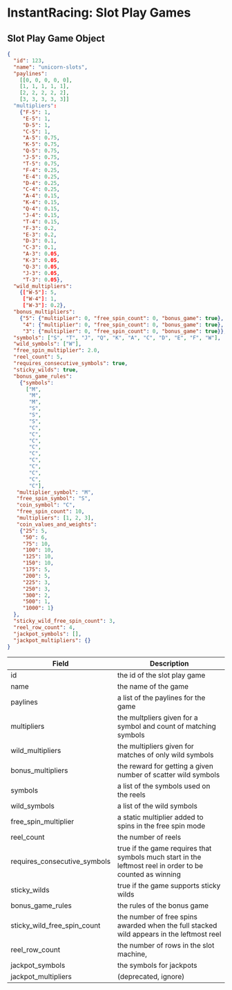 # InstantRacing: Slot Play Games

## Slot Play Game Object

```json
{
  "id": 123,
  "name": "unicorn-slots",
  "paylines":
    [[0, 0, 0, 0, 0],
    [1, 1, 1, 1, 1],
    [2, 2, 2, 2, 2],
    [3, 3, 3, 3, 3]]
  "multipliers": 
    {"F-5": 1,
     "E-5": 1,
     "D-5": 1,
     "C-5": 1,
     "A-5": 0.75,
     "K-5": 0.75,
     "Q-5": 0.75,
     "J-5": 0.75,
     "T-5": 0.75,
     "F-4": 0.25,
     "E-4": 0.25,
     "D-4": 0.25,
     "C-4": 0.25,
     "A-4": 0.15,
     "K-4": 0.15,
     "Q-4": 0.15,
     "J-4": 0.15,
     "T-4": 0.15,
     "F-3": 0.2,
     "E-3": 0.2,
     "D-3": 0.1,
     "C-3": 0.1,
     "A-3": 0.05,
     "K-3": 0.05,
     "Q-3": 0.05,
     "J-3": 0.05,
     "T-3": 0.05},
  "wild_multipliers": 
    {["W-5"]: 5,
     ["W-4"]: 1,
     ["W-3"]: 0.2},
  "bonus_multipliers": 
    {"5": {"multiplier": 0, "free_spin_count": 0, "bonus_game": true},
     "4": {"multiplier": 0, "free_spin_count": 0, "bonus_game": true},
     "3": {"multiplier": 0, "free_spin_count": 0, "bonus_game": true}},
  "symbols": ["S", "T", "J", "Q", "K", "A", "C", "D", "E", "F", "W"],
  "wild_symbols": ["W"],
  "free_spin_multiplier": 2.0,
  "reel_count": 5,
  "requires_consecutive_symbols": true,
  "sticky_wilds": true,
  "bonus_game_rules": 
    {"symbols": 
      ["M",
       "M",
       "M",
       "S",
       "S",
       "S",
       "C",
       "C",
       "C",
       "C",
       "C",
       "C",
       "C",
       "C",
       "C",
       "C"],
   "multiplier_symbol": "M",
   "free_spin_symbol": "S",
   "coin_symbol": "C",
   "free_spin_count": 10,
   "multipliers": [1, 2, 3],
   "coin_values_and_weights": 
    {"25": 5,
     "50": 6,
     "75": 10,
     "100": 10,
     "125": 10,
     "150": 10,
     "175": 5,
     "200": 5,
     "225": 3,
     "250": 3,
     "300": 2,
     "500": 1,
     "1000": 1}
  },
  "sticky_wild_free_spin_count": 3,
  "reel_row_count": 4,
  "jackpot_symbols": [],
  "jackpot_multipliers": {}
}
```

Field | Description
----- | -----------
id | the id of the slot play game
name | the name of the game
paylines | a list of the paylines for the game
multipliers | the multpliers given for a symbol and count of matching symbols
wild_multipliers | the multipliers given for matches of only wild symbols
bonus_multipliers | the reward for getting a given number of scatter wild symbols
symbols | a list of the symbols used on the reels
wild_symbols | a list of the wild symbols
free_spin_multiplier | a static multiplier added to spins in the free spin mode
reel_count | the number of reels
requires_consecutive_symbols | true if the game requires that symbols much start in the leftmost reel in order to be counted as winning
sticky_wilds | true if the game supports sticky wilds
bonus_game_rules | the rules of the bonus game
sticky_wild_free_spin_count | the number of free spins awarded when the full stacked wild appears in the leftmost reel
reel_row_count | the number of rows in the slot machine,
jackpot_symbols | the symbols for jackpots
jackpot_multipliers | (deprecated, ignore)
